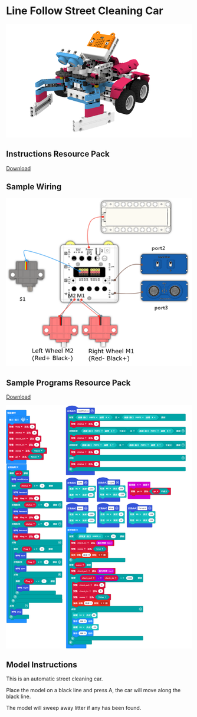 # Line Follow Street Cleaning Car

![](./instruction1/03_linefollow.png)

## Instructions Resource Pack

[Download](https://bit.ly/Powerbrick10in1BuildingGuide)

## Sample Wiring

![](./instruction1/03_linefollowcon.png)

## Sample Programs Resource Pack

[Download](https://bit.ly/Powerbrick10in1ModelsHex)

![](./instruction1/03_linefollowcode.png)

## Model Instructions

This is an automatic street cleaning car.

Place the model on a black line and press A, the car will move along the black line.

The model will sweep away litter if any has been found.
